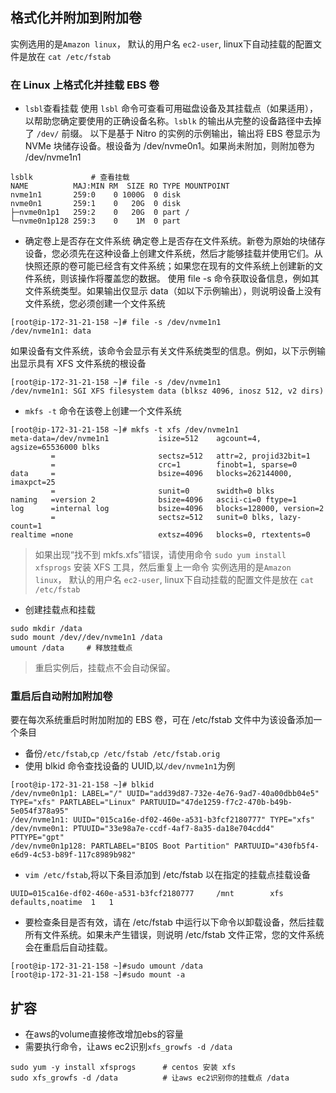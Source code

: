 ## 格式化并附加到附加卷
实例选用的是`Amazon linux`， 默认的用户名  `ec2-user`, linux下自动挂载的配置文件是放在 `cat /etc/fstab`
### 在 Linux 上格式化并挂载 EBS 卷
+ `lsbl`查看挂载
使用 `lsbl` 命令可查看可用磁盘设备及其挂载点（如果适用），以帮助您确定要使用的正确设备名称。`lsblk` 的输出从完整的设备路径中去掉了 `/dev/` 前缀。
以下是基于 Nitro 的实例的示例输出，输出将 EBS 卷显示为 NVMe 块储存设备。根设备为 /dev/nvme0n1。如果尚未附加，则附加卷为 /dev/nvme1n1
```
lsblk             # 查看挂载
NAME          MAJ:MIN RM  SIZE RO TYPE MOUNTPOINT
nvme1n1       259:0    0 1000G  0 disk 
nvme0n1       259:1    0   20G  0 disk 
├─nvme0n1p1   259:2    0   20G  0 part /
└─nvme0n1p128 259:3    0    1M  0 part 
```
+ 确定卷上是否存在文件系统
确定卷上是否存在文件系统。新卷为原始的块储存设备，您必须先在这种设备上创建文件系统，然后才能够挂载并使用它们。从快照还原的卷可能已经含有文件系统；如果您在现有的文件系统上创建新的文件系统，则该操作将覆盖您的数据。
使用 file -s 命令获取设备信息，例如其文件系统类型。如果输出仅显示 data（如以下示例输出），则说明设备上没有文件系统，您必须创建一个文件系统
```
[root@ip-172-31-21-158 ~]# file -s /dev/nvme1n1
/dev/nvme1n1: data
```
如果设备有文件系统，该命令会显示有关文件系统类型的信息。例如，以下示例输出显示具有 XFS 文件系统的根设备
```
[root@ip-172-31-21-158 ~]# file -s /dev/nvme1n1
/dev/nvme1n1: SGI XFS filesystem data (blksz 4096, inosz 512, v2 dirs)
```
+ `mkfs -t` 命令在该卷上创建一个文件系统
```
[root@ip-172-31-21-158 ~]# mkfs -t xfs /dev/nvme1n1
meta-data=/dev/nvme1n1           isize=512    agcount=4, agsize=65536000 blks
         =                       sectsz=512   attr=2, projid32bit=1
         =                       crc=1        finobt=1, sparse=0
data     =                       bsize=4096   blocks=262144000, imaxpct=25
         =                       sunit=0      swidth=0 blks
naming   =version 2              bsize=4096   ascii-ci=0 ftype=1
log      =internal log           bsize=4096   blocks=128000, version=2
         =                       sectsz=512   sunit=0 blks, lazy-count=1
realtime =none                   extsz=4096   blocks=0, rtextents=0
```
> 如果出现“找不到 mkfs.xfs”错误，请使用命令 `sudo yum install xfsprogs` 安装 XFS 工具，然后重复上一命令
实例选用的是`Amazon linux`， 默认的用户名  `ec2-user`, linux下自动挂载的配置文件是放在 `cat /etc/fstab`
+ 创建挂载点和挂载
```
sudo mkdir /data
sudo mount /dev//dev/nvme1n1 /data
umount /data     # 释放挂载点
```
> 重启实例后，挂载点不会自动保留。

### 重启后自动附加附加卷
要在每次系统重启时附加附加的 EBS 卷，可在 /etc/fstab 文件中为该设备添加一个条目
+ 备份`/etc/fstab`,`cp /etc/fstab /etc/fstab.orig`
+ 使用 blkid 命令查找设备的 UUID,以`/dev/nvme1n1`为例
```
[root@ip-172-31-21-158 ~]# blkid
/dev/nvme0n1p1: LABEL="/" UUID="add39d87-732e-4e76-9ad7-40a00dbb04e5" TYPE="xfs" PARTLABEL="Linux" PARTUUID="47de1259-f7c2-470b-b49b-5e054f378a95"
/dev/nvme1n1: UUID="015ca16e-df02-460e-a531-b3fcf2180777" TYPE="xfs"
/dev/nvme0n1: PTUUID="33e98a7e-ccdf-4af7-8a35-da18e704cdd4" PTTYPE="gpt"
/dev/nvme0n1p128: PARTLABEL="BIOS Boot Partition" PARTUUID="430fb5f4-e6d9-4c53-b89f-117c8989b982"
```
+ `vim /etc/fstab`,将以下条目添加到 /etc/fstab 以在指定的挂载点挂载设备
```
UUID=015ca16e-df02-460e-a531-b3fcf2180777     /mnt        xfs    defaults,noatime  1   1
```
+ 要检查条目是否有效，请在 /etc/fstab 中运行以下命令以卸载设备，然后挂载所有文件系统。如果未产生错误，则说明 /etc/fstab 文件正常，您的文件系统会在重启后自动挂载。
```
[root@ip-172-31-21-158 ~]#sudo umount /data
[root@ip-172-31-21-158 ~]#sudo mount -a
```

## 扩容
+ 在aws的volume直接修改增加ebs的容量
+ 需要执行命令，让aws ec2识别`xfs_growfs -d /data `
```
sudo yum -y install xfsprogs      # centos 安装 xfs 
sudo xfs_growfs -d /data          # 让aws ec2识别你的挂载点 /data
```